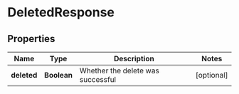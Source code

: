 
# DeletedResponse

## Properties
Name | Type | Description | Notes
------------ | ------------- | ------------- | -------------
**deleted** | **Boolean** | Whether the delete was successful |  [optional]



